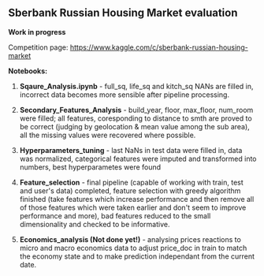 ## Sberbank Russian Housing Market evaluation

**Work in progress**

Competition page: https://www.kaggle.com/c/sberbank-russian-housing-market

**Notebooks:**

1. **Sqaure_Analysis.ipynb** - full_sq, life_sq and kitch_sq NANs are filled in, incorrect data becomes more sensible after pipeline processing.

2. **Secondary_Features_Analysis** - build_year, floor, max_floor, num_room were filled; all features, coresponding to distance to smth are proved to be correct (judging by geolocation & mean value among the sub area), all the missing values were recovered where possible.

3. **Hyperparameters_tuning** - last NaNs in test data were filled in, data was normalized, categorical features were imputed and transformed into numbers, best hyperparametes were found

4. **Feature_selection** - final pipeline (capable of working with train, test and user's data) completed, feature selection with greedy algorithm finished (take features which increase performance and then remove all of those features which were taken earlier and don't seem to improve performance and more), bad features reduced to the small dimensionality and checked to be informative.

5. **Economics_analysis (Not done yet!)** - analysing prices reactions to micro and macro economics data to adjust price_doc in train to match the economy state and to make prediction independant from the current date.